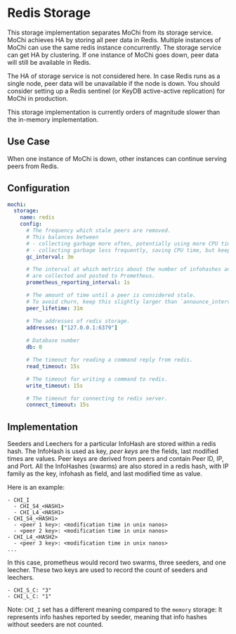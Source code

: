 # Redis Storage

This storage implementation separates MoChi from its storage service. MoChi achieves HA by storing all peer data in
Redis. Multiple instances of MoChi can use the same redis instance concurrently. The storage service can get HA by
clustering. If one instance of MoChi goes down, peer data will still be available in Redis.

The HA of storage service is not considered here. In case Redis runs as a single node, peer data will be unavailable if
the node is down. You should consider setting up a Redis sentinel (or KeyDB active-active replication) for MoChi in
production.

This storage implementation is currently orders of magnitude slower than the in-memory implementation.

## Use Case

When one instance of MoChi is down, other instances can continue serving peers from Redis.

## Configuration

```yaml
mochi:
  storage:
    name: redis
    config:
      # The frequency which stale peers are removed.
      # This balances between
      # - collecting garbage more often, potentially using more CPU time, but potentially using less memory (lower value)
      # - collecting garbage less frequently, saving CPU time, but keeping old peers long, thus using more memory (higher value).
      gc_interval: 3m

      # The interval at which metrics about the number of infohashes and peers
      # are collected and posted to Prometheus.
      prometheus_reporting_interval: 1s

      # The amount of time until a peer is considered stale.
      # To avoid churn, keep this slightly larger than `announce_interval`
      peer_lifetime: 31m

      # The addresses of redis storage.
      addresses: ["127.0.0.1:6379"]
      
      # Database number
      db: 0

      # The timeout for reading a command reply from redis.
      read_timeout: 15s

      # The timeout for writing a command to redis.
      write_timeout: 15s

      # The timeout for connecting to redis server.
      connect_timeout: 15s
```

## Implementation

Seeders and Leechers for a particular InfoHash are stored within a redis hash. The InfoHash is used as key, _peer keys_
are the fields, last modified times are values. Peer keys are derived from peers and contain Peer ID, IP, and Port. All
the InfoHashes (swarms) are also stored in a redis hash, with IP family as the key, infohash as field, and last modified
time as value.

Here is an example:

```
- CHI_I
  - CHI_S4_<HASH1>
  - CHI_L4_<HASH1>
- CHI_S4_<HASH1>
  - <peer 1 key>: <modification time in unix nanos>
  - <peer 2 key>: <modification time in unix nanos>
- CHI_L4_<HASH2>
  - <peer 3 key>: <modification time in unix nanos>
...
```

In this case, prometheus would record two swarms, three seeders, and one leecher. These two keys
are used to record the count of seeders and leechers.

```
- CHI_S_C: "3"
- CHI_L_C: "1"
```

Note: `CHI_I` set has a different meaning compared to the `memory` storage:
It represents info hashes reported by seeder, meaning that info hashes without seeders are not counted.
